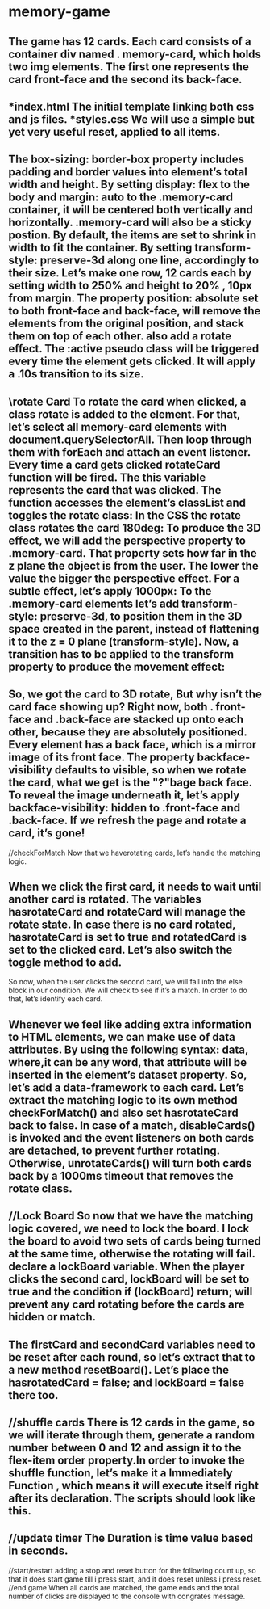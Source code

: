 # memory-game
The game has 12 cards. Each card consists of a container div named .
memory-card, which holds two img elements. The first one represents the card front-face and the second its back-face.
---------------
*index.html          The initial template linking both css and js files.
*styles.css           We will use a simple but yet very useful reset, applied to all items.
---------------------------------------------------------------
The box-sizing: border-box property includes padding and border values into element’s total width and height.
By setting display: flex to the body and margin: auto to the .memory-card container, it will be centered both vertically and horizontally.
.memory-card will also be a sticky postion. By default, the items are set to shrink in width to fit the container. 
By setting transform-style: preserve-3d along one line, accordingly to their size.
Let’s make one row, 12 cards each by setting width to 250% and height to 20% , 10px from margin.
The property position: absolute set to both front-face and back-face, 
will remove the elements from the original position, and stack them on top of each other.
also add a rotate effect. The :active pseudo class will be triggered every time the element gets clicked. 
It will apply a .10s transition to its size.
------------------------------------------------------------------
\\rotate Card
To rotate the card when clicked, a class rotate is added to the element. 
For that, let’s select all memory-card elements with document.querySelectorAll. 
Then loop through them with forEach and attach an event listener. 
Every time a card gets clicked rotateCard function will be fired. 
The this variable represents the card that was clicked. The function accesses the element’s classList and toggles the rotate class:
In the CSS the rotate class rotates the card 180deg:
To produce the 3D  effect, we will add the perspective property to .memory-card. 
That property sets how far in the z plane the object is from the user. 
The lower the value the bigger the perspective effect. For a subtle effect, let’s apply 1000px:
To the .memory-card elements let’s add transform-style: preserve-3d, 
to position them in the 3D space created in the parent, instead of flattening it to the z = 0 plane (transform-style).
Now, a transition has to be applied to the transform property to produce the movement effect:
----------------------------------------------------
So, we got the card to 3D rotate, But why isn’t the card face showing up? Right now, both .
front-face and .back-face are stacked up onto each other, because they are absolutely positioned. Every element has a back face, 
which is a mirror image of its front face. The property backface-visibility defaults to visible, 
so when we rotate the card, what we get is the "?"bage back face.
To reveal the image underneath it, let’s apply backface-visibility: hidden to .front-face and .back-face.
If we refresh the page and rotate a card, it’s gone!
--------------------------------------------------------
//checkForMatch
Now that we haverotating cards, let’s handle the matching logic.

When we click the first card, it needs to wait until another card is rotated. 
The variables hasrotateCard and rotateCard will manage the rotate state. 
In case there is no card rotated, hasrotateCard is set to true and rotatedCard is set to the clicked card. 
Let’s also switch the toggle method to add.
-----------------------------------------------------
So now, when the user clicks the second card, we will fall into the else block in our condition. 
We will check to see if it’s a match. In order to do that, let’s identify each card.

Whenever we feel like adding extra information to HTML elements, 
we can make use of data attributes. By using the following syntax: data, where,it can be any word, 
that attribute will be inserted in the element’s dataset property. So, let’s add a data-framework to each card.
Let’s extract the matching logic to its own method checkForMatch() and also set hasrotateCard back to false. 
In case of a match, disableCards() is invoked and the event listeners on both cards are detached, 
to prevent further rotating. Otherwise, unrotateCards() will turn both cards back by a 1000ms timeout that removes the rotate class.
-------------------------------------------------------
//Lock Board
So now that we have the matching logic covered, we need to lock the board. 
I lock the board to avoid two sets of cards being turned at the same time, otherwise the rotating will fail.
declare a lockBoard variable. When the player clicks the second card, lockBoard will be set to true and the condition
if (lockBoard) return; will prevent any card rotating before the cards are hidden or match.
---------------------------------------------------------
The firstCard and secondCard variables need to be reset after each round, so let’s extract that to a new method resetBoard(). 
Let’s place the hasrotatedCard = false; and lockBoard = false there too.
------------------------------------
//shuffle cards
There is 12 cards in the game, so we will iterate through them, generate a random number between 0 and 12 and assign 
it to the flex-item order property.In order to invoke the shuffle function, let’s make it a Immediately Function ,
which means it will execute itself right after its declaration. The scripts should look like this.
--------------------------------
//update timer
The Duration is time value based in seconds.
-----------------------------
//start/restart
adding a stop and reset button for the following count up, so that it does start game till i press start, 
and it does reset unless i press reset.
//end game
When all cards are matched, the game ends and the total number of clicks are displayed to the console with congrates message.
